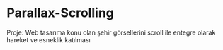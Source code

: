 # Parallax-Scrolling
 Proje: Web tasarıma konu olan şehir görsellerini scroll ile entegre olarak hareket ve esneklik katılması
